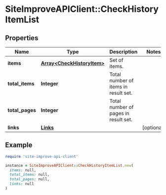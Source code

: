 # SiteImproveAPIClient::CheckHistoryItemList

## Properties

| Name | Type | Description | Notes |
| ---- | ---- | ----------- | ----- |
| **items** | [**Array&lt;CheckHistoryItem&gt;**](CheckHistoryItem.md) | Set of items. |  |
| **total_items** | **Integer** | Total number of items in result set. |  |
| **total_pages** | **Integer** | Total number of pages in result set. |  |
| **links** | [**Links**](Links.md) |  | [optional] |

## Example

```ruby
require 'site-improve-api-client'

instance = SiteImproveAPIClient::CheckHistoryItemList.new(
  items: null,
  total_items: null,
  total_pages: null,
  links: null
)
```

